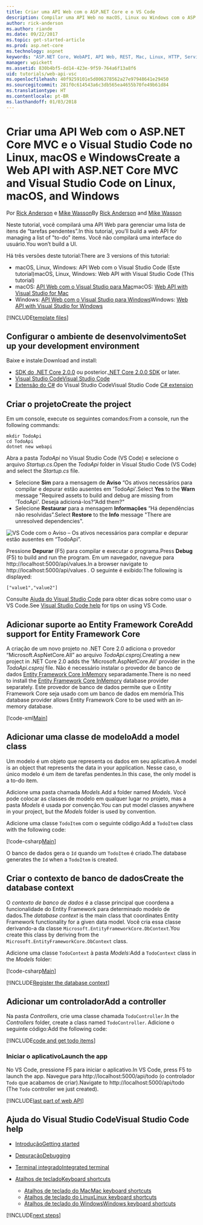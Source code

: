 ```yaml
---
title: Criar uma API Web com o ASP.NET Core e o VS Code
description: Compilar uma API Web no macOS, Linux ou Windows com o ASP.NET Core MVC e o Visual Studio Code
author: rick-anderson
ms.author: riande
ms.date: 09/22/2017
ms.topic: get-started-article
ms.prod: asp.net-core
ms.technology: aspnet
keywords: "ASP.NET Core, WebAPI, API Web, REST, Mac, Linux, HTTP, Serviço, Serviço HTTP, VS Code"
manager: wpickett
ms.assetid: 830b4bf5-dd14-423e-9f59-764a6f13a8f6
uid: tutorials/web-api-vsc
ms.openlocfilehash: 40f9259101e5d006378562a27e97948641e29450
ms.sourcegitcommit: 281f0c614543a6c3db565ea4655b70fe49b61d84
ms.translationtype: HT
ms.contentlocale: pt-BR
ms.lasthandoff: 01/03/2018
---
```

# <a name="create-a-web-api-with-aspnet-core-mvc-and-visual-studio-code-on-linux-macos-and-windows"></a><span data-ttu-id="104f2-104">Criar uma API Web com o ASP.NET Core MVC e o Visual Studio Code no Linux, macOS e Windows</span><span class="sxs-lookup"><span data-stu-id="104f2-104">Create a Web API with ASP.NET Core MVC and Visual Studio Code on Linux, macOS, and Windows</span></span>

<span data-ttu-id="104f2-105">Por [Rick Anderson](https://twitter.com/RickAndMSFT) e [Mike Wasson](https://github.com/mikewasson)</span><span class="sxs-lookup"><span data-stu-id="104f2-105">By [Rick Anderson](https://twitter.com/RickAndMSFT) and [Mike Wasson](https://github.com/mikewasson)</span></span>

<span data-ttu-id="104f2-106">Neste tutorial, você compilará uma API Web para gerenciar uma lista de itens de “tarefas pendentes”.</span><span class="sxs-lookup"><span data-stu-id="104f2-106">In this tutorial, you’ll build a web API for managing a list of "to-do" items.</span></span> <span data-ttu-id="104f2-107">Você não compilará uma interface do usuário.</span><span class="sxs-lookup"><span data-stu-id="104f2-107">You won’t build a UI.</span></span>

<span data-ttu-id="104f2-108">Há três versões deste tutorial:</span><span class="sxs-lookup"><span data-stu-id="104f2-108">There are 3 versions of this tutorial:</span></span>

* <span data-ttu-id="104f2-109">macOS, Linux, Windows: API Web com o Visual Studio Code (Este tutorial)</span><span class="sxs-lookup"><span data-stu-id="104f2-109">macOS, Linux, Windows: Web API with Visual Studio Code (This tutorial)</span></span>
* <span data-ttu-id="104f2-110">macOS: [API Web com o Visual Studio para Mac](xref:tutorials/first-web-api-mac)</span><span class="sxs-lookup"><span data-stu-id="104f2-110">macOS: [Web API with Visual Studio for Mac](xref:tutorials/first-web-api-mac)</span></span>
* <span data-ttu-id="104f2-111">Windows: [API Web com o Visual Studio para Windows](xref:tutorials/first-web-api)</span><span class="sxs-lookup"><span data-stu-id="104f2-111">Windows: [Web API with Visual Studio for Windows](xref:tutorials/first-web-api)</span></span>

<!-- WARNING: The code AND images in this doc are used by uid: tutorials/web-api-vsc, tutorials/first-web-api-mac and tutorials/first-web-api. If you change any code/images in this tutorial, update uid: tutorials/web-api-vsc -->

[!INCLUDE[template files](../includes/webApi/intro.md)]

## <a name="set-up-your-development-environment"></a><span data-ttu-id="104f2-112">Configurar o ambiente de desenvolvimento</span><span class="sxs-lookup"><span data-stu-id="104f2-112">Set up your development environment</span></span>

<span data-ttu-id="104f2-113">Baixe e instale:</span><span class="sxs-lookup"><span data-stu-id="104f2-113">Download and install:</span></span>
- <span data-ttu-id="104f2-114">[SDK do .NET Core 2.0.0](https://www.microsoft.com/net/core) ou posterior.</span><span class="sxs-lookup"><span data-stu-id="104f2-114">[.NET Core 2.0.0 SDK](https://www.microsoft.com/net/core) or later.</span></span>
- [<span data-ttu-id="104f2-115">Visual Studio Code</span><span class="sxs-lookup"><span data-stu-id="104f2-115">Visual Studio Code</span></span>](https://code.visualstudio.com)
- <span data-ttu-id="104f2-116">[Extensão do C#](https://marketplace.visualstudio.com/items?itemName=ms-vscode.csharp) do Visual Studio Code</span><span class="sxs-lookup"><span data-stu-id="104f2-116">Visual Studio Code [C# extension](https://marketplace.visualstudio.com/items?itemName=ms-vscode.csharp)</span></span>

## <a name="create-the-project"></a><span data-ttu-id="104f2-117">Criar o projeto</span><span class="sxs-lookup"><span data-stu-id="104f2-117">Create the project</span></span>

<span data-ttu-id="104f2-118">Em um console, execute os seguintes comandos:</span><span class="sxs-lookup"><span data-stu-id="104f2-118">From a console, run the following commands:</span></span>

```console
mkdir TodoApi
cd TodoApi
dotnet new webapi
```

<span data-ttu-id="104f2-119">Abra a pasta *TodoApi* no Visual Studio Code (VS Code) e selecione o arquivo *Startup.cs*.</span><span class="sxs-lookup"><span data-stu-id="104f2-119">Open the *TodoApi* folder in Visual Studio Code (VS Code) and select the *Startup.cs* file.</span></span>

- <span data-ttu-id="104f2-120">Selecione **Sim** para a mensagem de **Aviso** “Os ativos necessários para compilar e depurar estão ausentes em 'TodoApi'.</span><span class="sxs-lookup"><span data-stu-id="104f2-120">Select **Yes** to the **Warn** message "Required assets to build and debug are missing from 'TodoApi'.</span></span> <span data-ttu-id="104f2-121">Deseja adicioná-los?”</span><span class="sxs-lookup"><span data-stu-id="104f2-121">Add them?"</span></span>
- <span data-ttu-id="104f2-122">Selecione **Restaurar** para a mensagem **Informações** “Há dependências não resolvidas”.</span><span class="sxs-lookup"><span data-stu-id="104f2-122">Select **Restore** to the **Info** message "There are unresolved dependencies".</span></span>

<!-- uid: tutorials/first-mvc-app-xplat/start-mvc uses the pic below. If you change it, make sure it's consistent -->

![VS Code com o Aviso – Os ativos necessários para compilar e depurar estão ausentes em “TodoApi”.](web-api-vsc/_static/vsc_restore.png)

<span data-ttu-id="104f2-126">Pressione **Depurar** (F5) para compilar e executar o programa.</span><span class="sxs-lookup"><span data-stu-id="104f2-126">Press **Debug** (F5) to build and run the program.</span></span> <span data-ttu-id="104f2-127">Em um navegador, navegue para http://localhost:5000/api/values.</span><span class="sxs-lookup"><span data-stu-id="104f2-127">In a browser navigate to http://localhost:5000/api/values .</span></span> <span data-ttu-id="104f2-128">O seguinte é exibido:</span><span class="sxs-lookup"><span data-stu-id="104f2-128">The following is displayed:</span></span>

`["value1","value2"]`

<span data-ttu-id="104f2-129">Consulte [Ajuda do Visual Studio Code](#visual-studio-code-help) para obter dicas sobre como usar o VS Code.</span><span class="sxs-lookup"><span data-stu-id="104f2-129">See [Visual Studio Code help](#visual-studio-code-help) for tips on using VS Code.</span></span>

## <a name="add-support-for-entity-framework-core"></a><span data-ttu-id="104f2-130">Adicionar suporte ao Entity Framework Core</span><span class="sxs-lookup"><span data-stu-id="104f2-130">Add support for Entity Framework Core</span></span>

<span data-ttu-id="104f2-131">A criação de um novo projeto no .NET Core 2.0 adiciona o provedor “Microsoft.AspNetCore.All” ao arquivo *TodoApi.csproj*.</span><span class="sxs-lookup"><span data-stu-id="104f2-131">Creating a new project in .NET Core 2.0 adds the 'Microsoft.AspNetCore.All' provider in the *TodoApi.csproj* file.</span></span> <span data-ttu-id="104f2-132">Não é necessário instalar o provedor de banco de dados [Entity Framework Core InMemory](https://docs.microsoft.com/ef/core/providers/in-memory/) separadamente.</span><span class="sxs-lookup"><span data-stu-id="104f2-132">There is no need to install the [Entity Framework Core InMemory](https://docs.microsoft.com/ef/core/providers/in-memory/) database provider separately.</span></span> <span data-ttu-id="104f2-133">Este provedor de banco de dados permite que o Entity Framework Core seja usado com um banco de dados em memória.</span><span class="sxs-lookup"><span data-stu-id="104f2-133">This database provider allows Entity Framework Core to be used with an in-memory database.</span></span>

[!code-xml[Main](web-api-vsc/sample/TodoApi/TodoApi.csproj?highlight=12)]

## <a name="add-a-model-class"></a><span data-ttu-id="104f2-134">Adicionar uma classe de modelo</span><span class="sxs-lookup"><span data-stu-id="104f2-134">Add a model class</span></span>

<span data-ttu-id="104f2-135">Um modelo é um objeto que representa os dados em seu aplicativo.</span><span class="sxs-lookup"><span data-stu-id="104f2-135">A model is an object that represents the data in your application.</span></span> <span data-ttu-id="104f2-136">Nesse caso, o único modelo é um item de tarefas pendentes.</span><span class="sxs-lookup"><span data-stu-id="104f2-136">In this case, the only model is a to-do item.</span></span>

<span data-ttu-id="104f2-137">Adicione uma pasta chamada *Models*.</span><span class="sxs-lookup"><span data-stu-id="104f2-137">Add a folder named *Models*.</span></span> <span data-ttu-id="104f2-138">Você pode colocar as classes de modelo em qualquer lugar no projeto, mas a pasta *Models* é usada por convenção.</span><span class="sxs-lookup"><span data-stu-id="104f2-138">You can put model classes anywhere in your project, but the *Models* folder is used by convention.</span></span>

<span data-ttu-id="104f2-139">Adicione uma classe `TodoItem` com o seguinte código:</span><span class="sxs-lookup"><span data-stu-id="104f2-139">Add a `TodoItem` class with the following code:</span></span>

[!code-csharp[Main](first-web-api/sample/TodoApi/Models/TodoItem.cs)]

<span data-ttu-id="104f2-140">O banco de dados gera o `Id` quando um `TodoItem` é criado.</span><span class="sxs-lookup"><span data-stu-id="104f2-140">The database generates the `Id` when a `TodoItem` is created.</span></span>

## <a name="create-the-database-context"></a><span data-ttu-id="104f2-141">Criar o contexto de banco de dados</span><span class="sxs-lookup"><span data-stu-id="104f2-141">Create the database context</span></span>

<span data-ttu-id="104f2-142">O *contexto de banco de dados* é a classe principal que coordena a funcionalidade do Entity Framework para determinado modelo de dados.</span><span class="sxs-lookup"><span data-stu-id="104f2-142">The *database context* is the main class that coordinates Entity Framework functionality for a given data model.</span></span> <span data-ttu-id="104f2-143">Você cria essa classe derivando-a da classe `Microsoft.EntityFrameworkCore.DbContext`.</span><span class="sxs-lookup"><span data-stu-id="104f2-143">You create this class by deriving from the `Microsoft.EntityFrameworkCore.DbContext` class.</span></span>

<span data-ttu-id="104f2-144">Adicione uma classe `TodoContext` à pasta *Models*:</span><span class="sxs-lookup"><span data-stu-id="104f2-144">Add a `TodoContext` class in the *Models* folder:</span></span>

[!code-csharp[Main](first-web-api/sample/TodoApi/Models/TodoContext.cs)]

[!INCLUDE[Register the database context](../includes/webApi/register_dbContext.md)]

## <a name="add-a-controller"></a><span data-ttu-id="104f2-145">Adicionar um controlador</span><span class="sxs-lookup"><span data-stu-id="104f2-145">Add a controller</span></span>

<span data-ttu-id="104f2-146">Na pasta *Controllers*, crie uma classe chamada `TodoController`.</span><span class="sxs-lookup"><span data-stu-id="104f2-146">In the *Controllers* folder, create a class named `TodoController`.</span></span> <span data-ttu-id="104f2-147">Adicione o seguinte código:</span><span class="sxs-lookup"><span data-stu-id="104f2-147">Add the following code:</span></span>

[!INCLUDE[code and get todo items](../includes/webApi/getTodoItems.md)]

### <a name="launch-the-app"></a><span data-ttu-id="104f2-148">Iniciar o aplicativo</span><span class="sxs-lookup"><span data-stu-id="104f2-148">Launch the app</span></span>

<span data-ttu-id="104f2-149">No VS Code, pressione F5 para iniciar o aplicativo.</span><span class="sxs-lookup"><span data-stu-id="104f2-149">In VS Code, press F5 to launch the app.</span></span> <span data-ttu-id="104f2-150">Navegue para http://localhost:5000/api/todo (o controlador `Todo` que acabamos de criar).</span><span class="sxs-lookup"><span data-stu-id="104f2-150">Navigate to  http://localhost:5000/api/todo   (The `Todo` controller we just created).</span></span>

[!INCLUDE[last part of web API](../includes/webApi/end.md)]

## <a name="visual-studio-code-help"></a><span data-ttu-id="104f2-151">Ajuda do Visual Studio Code</span><span class="sxs-lookup"><span data-stu-id="104f2-151">Visual Studio Code help</span></span>

- [<span data-ttu-id="104f2-152">Introdução</span><span class="sxs-lookup"><span data-stu-id="104f2-152">Getting started</span></span>](https://code.visualstudio.com/docs)
- [<span data-ttu-id="104f2-153">Depuração</span><span class="sxs-lookup"><span data-stu-id="104f2-153">Debugging</span></span>](https://code.visualstudio.com/docs/editor/debugging)
- [<span data-ttu-id="104f2-154">Terminal integrado</span><span class="sxs-lookup"><span data-stu-id="104f2-154">Integrated terminal</span></span>](https://code.visualstudio.com/docs/editor/integrated-terminal)
- [<span data-ttu-id="104f2-155">Atalhos de teclado</span><span class="sxs-lookup"><span data-stu-id="104f2-155">Keyboard shortcuts</span></span>](https://code.visualstudio.com/docs/getstarted/keybindings#_keyboard-shortcuts-reference)

  - [<span data-ttu-id="104f2-156">Atalhos de teclado do Mac</span><span class="sxs-lookup"><span data-stu-id="104f2-156">Mac keyboard shortcuts</span></span>](https://code.visualstudio.com/shortcuts/keyboard-shortcuts-macos.pdf)
  - [<span data-ttu-id="104f2-157">Atalhos de teclado do Linux</span><span class="sxs-lookup"><span data-stu-id="104f2-157">Linux keyboard shortcuts</span></span>](https://code.visualstudio.com/shortcuts/keyboard-shortcuts-linux.pdf)
  - [<span data-ttu-id="104f2-158">Atalhos de teclado do Windows</span><span class="sxs-lookup"><span data-stu-id="104f2-158">Windows keyboard shortcuts</span></span>](https://code.visualstudio.com/shortcuts/keyboard-shortcuts-windows.pdf)

[!INCLUDE[next steps](../includes/webApi/next.md)]


